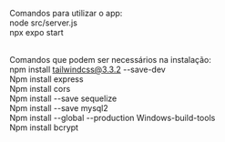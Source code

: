 Comandos para utilizar o app:<br>
node src/server.js<br>
npx expo start<br><br>

Comandos que podem ser necessários na instalação:<br>
npm install tailwindcss@3.3.2 --save-dev<br>
Npm install express<br>
Npm install cors<br>
Npm install --save sequelize<br>
Npm install --save mysql2<br>
Npm install --global --production Windows-build-tools<br>
Npm install bcrypt<br>
